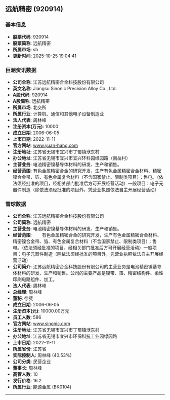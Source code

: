 ## 远航精密 (920914)

### 基本信息

- **股票代码**: 920914
- **股票简称**: 远航精密
- **所属市场**: sh
- **更新时间**: 2025-10-25 19:04:41

### 巨潮资讯数据

- **公司全称**: 江苏远航精密合金科技股份有限公司
- **英文名称**: Jiangsu Sinonic Precision Alloy Co., Ltd.
- **A股代码**: 920914
- **A股简称**: 远航精密
- **所属市场**: 北交所
- **所属行业**: 计算机、通信和其他电子设备制造业
- **法人代表**: 周林峰
- **注册资本(万元)**: 10000
- **成立日期**: 2006-06-05
- **上市日期**: 2022-11-11
- **官方网站**: www.yuan-hang.com
- **注册地址**: 江苏省无锡市宜兴市丁蜀镇洑东村
- **办公地址**: 江苏省无锡市宜兴市宜兴环科园绿园路（南岳村）
- **主营业务**: 电池精密镍基导体材料的研发、生产和销售。
- **经营范围**: 有色金属精密合金的研究开发，生产有色金属精密合金材料、精密镍合金带、箔、有色金属复合材料（不含国家禁止、限制类项目）；售电。（依法须经批准的项目，经相关部门批准后方可开展经营活动）一般项目：电子元器件制造（除依法须经批准的项目外，凭营业执照依法自主开展经营活动）

### 雪球数据

- **公司全称**: 江苏远航精密合金科技股份有限公司
- **公司简称**: 远航精密
- **主营业务**: 电池精密镍基导体材料的研发、生产和销售。
- **经营范围**: 　　有色金属精密合金的研究开发，生产有色金属精密合金材料、精密镍合金带、箔、有色金属复合材料（不含国家禁止、限制类项目）；售电。（依法须经批准的项目，经相关部门批准后方可开展经营活动）一般项目：电子元器件制造（除依法须经批准的项目外，凭营业执照依法自主开展经营活动）
- **公司简介**: 江苏远航精密合金科技股份有限公司的主营业务是电池精密镍基导体材料的研发、生产和销售。公司的主要产品是镍带、箔、精密结构件、柔性印刷电路组件、加工。
- **法人代表**: 周林峰
- **总经理**: 周林峰
- **董秘**: 徐斐
- **成立日期**: 2006-06-05
- **注册资本(元)**: 10000.00万元
- **员工人数**: 586
- **官方网站**: www.sinonic.com
- **注册地址**: 江苏省无锡市宜兴市丁蜀镇洑东村
- **办公地址**: 江苏省无锡市宜兴市环保科技工业园绿园路
- **上市日期**: 2022-11-11
- **所属省份**: 江苏省
- **实际控制人**: 周林峰 (40.53%)
- **公司分类**: 民营企业
- **董事长**: 周林峰
- **高管人数**: 10
- **发行价格**: 16.2
- **所属行业**: 能源金属 (BK0104)

---